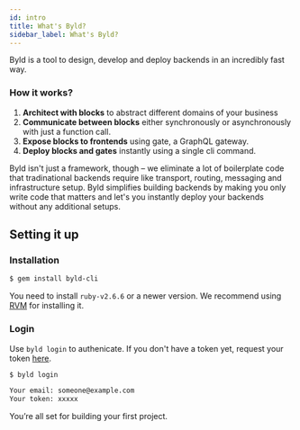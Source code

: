 ```yaml
---
id: intro
title: What's Byld?
sidebar_label: What's Byld?
---
```


Byld is a tool to design, develop and deploy backends in an incredibly fast way.

### How it works?

1. **Architect with blocks** to abstract different domains of your business
2. **Communicate between blocks** either synchronously or asynchronously with just a function call.
3. **Expose blocks to frontends** using gate, a GraphQL gateway.
4. **Deploy blocks and gates** instantly using a single cli command.

Byld isn't just a framework, though – we eliminate a lot of boilerplate code that tradinational backends require like transport, routing, messaging and infrastructure setup. Byld simplifies building backends by making you only write code that matters and let's you instantly deploy your backends without any additional setups.

## Setting it up

### Installation

```sh
$ gem install byld-cli
```
You need to install `ruby-v2.6.6` or a newer version. We recommend using [RVM](https://rvm.io/rvm/install) for installing it.

### Login

Use `byld login` to authenicate. If you don't have a token yet, request your token [here](https://forms.gle/2VGp3jgdndogwM939).

```sh
$ byld login

Your email: someone@example.com
Your token: xxxxx
```
You’re all set for building your first project.


